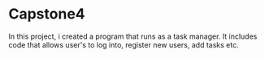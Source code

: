 # Capstone4
In this project, i created a program that runs as a task manager. It includes code that allows user's to log into, register new users, add tasks etc.
